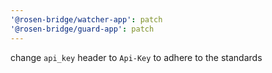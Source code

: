 ```yaml
---
'@rosen-bridge/watcher-app': patch
'@rosen-bridge/guard-app': patch
---
```


change `api_key` header to `Api-Key` to adhere to the standards
